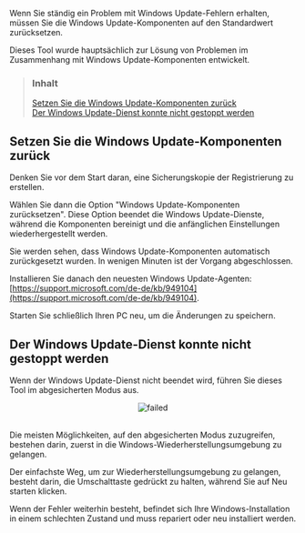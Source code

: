 Wenn Sie ständig ein Problem mit Windows Update-Fehlern erhalten, müssen Sie die Windows Update-Komponenten auf den Standardwert zurücksetzen.

Dieses Tool wurde hauptsächlich zur Lösung von Problemen im Zusammenhang mit Windows Update-Komponenten entwickelt.


> ### Inhalt
>
> [Setzen Sie die Windows Update-Komponenten zurück](#setzen-sie-die-windows-update-komponenten-zurück) <br />
> [Der Windows Update-Dienst konnte nicht gestoppt werden](#der-windows-update-dienst-konnte-nicht-gestoppt-werden)


## Setzen Sie die Windows Update-Komponenten zurück

Denken Sie vor dem Start daran, eine Sicherungskopie der Registrierung zu erstellen.

Wählen Sie dann die Option "Windows Update-Komponenten zurücksetzen". Diese Option beendet die Windows Update-Dienste, während die Komponenten bereinigt und die anfänglichen Einstellungen wiederhergestellt werden.

Sie werden sehen, dass Windows Update-Komponenten automatisch zurückgesetzt wurden. In wenigen Minuten ist der Vorgang abgeschlossen.

Installieren Sie danach den neuesten Windows Update-Agenten: [https://support.microsoft.com/de-de/kb/949104](https://support.microsoft.com/de-de/kb/949104).

Starten Sie schließlich Ihren PC neu, um die Änderungen zu speichern.


## Der Windows Update-Dienst konnte nicht gestoppt werden

Wenn der Windows Update-Dienst nicht beendet wird, führen Sie dieses Tool im abgesicherten Modus aus.

<div align="center">
	<img src="https://github.com/ManuelGil/Reset-Windows-Update-Tool/blob/master/docs/images/failed.png?raw=true" alt="failed">
</div>
<br />

Die meisten Möglichkeiten, auf den abgesicherten Modus zuzugreifen, bestehen darin, zuerst in die Windows-Wiederherstellungsumgebung zu gelangen.

Der einfachste Weg, um zur Wiederherstellungsumgebung zu gelangen, besteht darin, die Umschalttaste gedrückt zu halten, während Sie auf Neu starten klicken.

Wenn der Fehler weiterhin besteht, befindet sich Ihre Windows-Installation in einem schlechten Zustand und muss repariert oder neu installiert werden.
